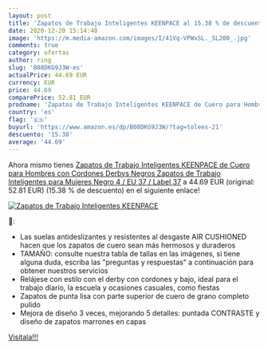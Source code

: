 ```yaml
---
layout: post
title: 'Zapatos de Trabajo Inteligentes KEENPACE al 15.38 % de descuento'
date: 2020-12-20 15:14:48
image: 'https://m.media-amazon.com/images/I/41Vq-VPWxSL._SL200_.jpg'
comments: true
category: ofertas
author: ring
slug: 'B08DKG9J3W-es'
actualPrice: 44.69 EUR
currency: EUR
price: 44.69
comparePrice: 52.81 EUR
prodname: 'Zapatos de Trabajo Inteligentes KEENPACE de Cuero para Hombres con Cordones Derbys Negros Zapatos de Trabajo Inteligentes para Mujeres Negro 4 / EU 37 / Label 37'
country: 'es'
flag: '🇪🇸'
buyurl: 'https://www.amazon.es/dp/B08DKG9J3W/?tag=tolees-21'
descuento: '15.38'
average: '44.69'
---
```


Ahora mismo tienes [Zapatos de Trabajo Inteligentes KEENPACE de Cuero para Hombres con Cordones Derbys Negros Zapatos de Trabajo Inteligentes para Mujeres Negro 4 / EU 37 / Label 37](https://www.amazon.es/dp/B08DKG9J3W/?tag=tolees-21) a 44.69 EUR (original: 52.81 EUR) (15.38 %  de descuento) en el siguiente enlace!

[![Zapatos de Trabajo Inteligentes KEENPACE](https://m.media-amazon.com/images/I/41Vq-VPWxSL._SL200_.jpg)](https://www.amazon.es/dp/B08DKG9J3W/?tag=tolees-21)

🔎:

- Las suelas antideslizantes y resistentes al desgaste AIR CUSHIONED hacen que los zapatos de cuero sean más hermosos y duraderos
- TAMAÑO: consulte nuestra tabla de tallas en las imágenes, si tiene alguna duda, escriba las "preguntas y respuestas" a continuación para obtener nuestros servicios
- Relájese con estilo con el derby con cordones y bajo, ideal para el trabajo diario, la escuela y ocasiones casuales, como fiestas
- Zapatos de punta lisa con parte superior de cuero de grano completo pulido
- Mejora de diseño 3 veces, mejorando 5 detalles: puntada CONTRASTE y diseño de zapatos marrones en capas

[Visítala!!!](https://www.amazon.es/dp/B08DKG9J3W/?tag=tolees-21)

